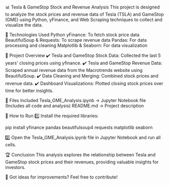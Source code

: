 📊 Tesla & GameStop Stock and Revenue Analysis
This project is designed to analyze the stock prices and revenue data of Tesla (TSLA) and GameStop (GME) using Python, yFinance, and Web Scraping techniques to collect and visualize the data.

🚀 Technologies Used
Python
yFinance: To fetch stock price data
BeautifulSoup & Requests: To scrape revenue data
Pandas: For data processing and cleaning
Matplotlib & Seaborn: For data visualization

📌 Project Overview
✔️ Tesla and GameStop Stock Data: Collected the last 5 years' closing prices using yfinance.
✔️ Tesla and GameStop Revenue Data: Scraped annual revenue data from the Macrotrends website using BeautifulSoup.
✔️ Data Cleaning and Merging: Combined stock prices and revenue data.
✔️ Dashboard Visualizations: Plotted closing stock prices over time for better insights.

📁 Files Included
Tesla_GME_Analysis.ipynb → Jupyter Notebook file (Includes all code and analysis)
README.md → Project description

📜 How to Run
1️⃣ Install the required libraries:

pip install yfinance pandas beautifulsoup4 requests matplotlib seaborn

2️⃣ Open the Tesla_GME_Analysis.ipynb file in Jupyter Notebook and run all cells.

🏆 Conclusion
This analysis explores the relationship between Tesla and GameStop stock prices and their revenues, providing valuable insights for investors.

📌 Got ideas for improvements? Feel free to contribute!
